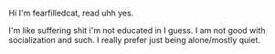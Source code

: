 Hi I'm fearfilledcat, read uhh yes.

I'm like suffering shit i'm not educated in I guess. I am not good with socialization and such. I really prefer just being alone/mostly quiet.
